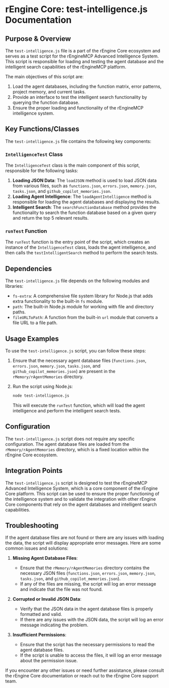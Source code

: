 # rEngine Core: test-intelligence.js Documentation

## Purpose & Overview

The `test-intelligence.js` file is a part of the rEngine Core ecosystem and serves as a test script for the rEngineMCP Advanced Intelligence System. This script is responsible for loading and testing the agent database and the intelligent search capabilities of the rEngineMCP platform.

The main objectives of this script are:

1. Load the agent databases, including the function matrix, error patterns, project memory, and current tasks.
2. Provide an interface to test the intelligent search functionality by querying the function database.
3. Ensure the proper loading and functionality of the rEngineMCP intelligence system.

## Key Functions/Classes

The `test-intelligence.js` file contains the following key components:

### `IntelligenceTest` Class

The `IntelligenceTest` class is the main component of this script, responsible for the following tasks:

1. **Loading JSON Data**: The `loadJSON` method is used to load JSON data from various files, such as `functions.json`, `errors.json`, `memory.json`, `tasks.json`, and `github_copilot_memories.json`.
2. **Loading Agent Intelligence**: The `loadAgentIntelligence` method is responsible for loading the agent databases and displaying the results.
3. **Intelligent Search**: The `searchFunctionDatabase` method provides the functionality to search the function database based on a given query and return the top 5 relevant results.

### `runTest` Function

The `runTest` function is the entry point of the script, which creates an instance of the `IntelligenceTest` class, loads the agent intelligence, and then calls the `testIntelligentSearch` method to perform the search tests.

## Dependencies

The `test-intelligence.js` file depends on the following modules and libraries:

- `fs-extra`: A comprehensive file system library for Node.js that adds extra functionality to the built-in `fs` module.
- `path`: The built-in Node.js module for working with file and directory paths.
- `fileURLToPath`: A function from the built-in `url` module that converts a file URL to a file path.

## Usage Examples

To use the `test-intelligence.js` script, you can follow these steps:

1. Ensure that the necessary agent database files (`functions.json`, `errors.json`, `memory.json`, `tasks.json`, and `github_copilot_memories.json`) are present in the `rMemory/rAgentMemories` directory.
2. Run the script using Node.js:

   ```bash
   node test-intelligence.js
   ```

   This will execute the `runTest` function, which will load the agent intelligence and perform the intelligent search tests.

## Configuration

The `test-intelligence.js` script does not require any specific configuration. The agent database files are loaded from the `rMemory/rAgentMemories` directory, which is a fixed location within the rEngine Core ecosystem.

## Integration Points

The `test-intelligence.js` script is designed to test the rEngineMCP Advanced Intelligence System, which is a core component of the rEngine Core platform. This script can be used to ensure the proper functioning of the intelligence system and to validate the integration with other rEngine Core components that rely on the agent databases and intelligent search capabilities.

## Troubleshooting

If the agent database files are not found or there are any issues with loading the data, the script will display appropriate error messages. Here are some common issues and solutions:

1. **Missing Agent Database Files**:
   - Ensure that the `rMemory/rAgentMemories` directory contains the necessary JSON files (`functions.json`, `errors.json`, `memory.json`, `tasks.json`, and `github_copilot_memories.json`).
   - If any of the files are missing, the script will log an error message and indicate that the file was not found.

1. **Corrupted or Invalid JSON Data**:
   - Verify that the JSON data in the agent database files is properly formatted and valid.
   - If there are any issues with the JSON data, the script will log an error message indicating the problem.

1. **Insufficient Permissions**:
   - Ensure that the script has the necessary permissions to read the agent database files.
   - If the script is unable to access the files, it will log an error message about the permission issue.

If you encounter any other issues or need further assistance, please consult the rEngine Core documentation or reach out to the rEngine Core support team.
